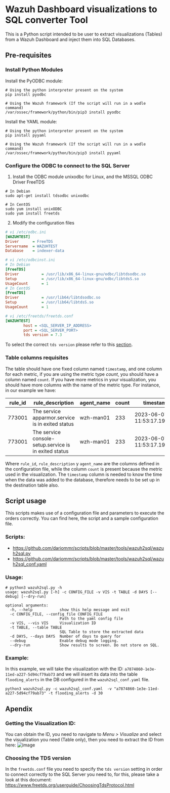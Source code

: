 # Wazuh Dashboard visualizations to SQL converter Tool
This is a Python script intended to be user to extract visualizations (Tables) from a Wazuh Dashboard and inject them into SQL Databases.

## Pre-requisites
### Install Python Modules
Install the PyODBC module:
```shell
# Using the python interpreter present on the system
pip install pyodbc

# Using the Wazuh framework (If the script will run in a wodle command)
/var/ossec/framework/python/bin/pip3 install pyodbc
```

Install the YAML module:
```shell
# Using the python interpreter present on the system
pip install pyyaml

# Using the Wazuh framework (If the script will run in a wodle command)
/var/ossec/framework/python/bin/pip3 install pyyaml
```

### Configure the ODBC to connect to the SQL Server
1. Install the ODBC module unixodbc for Linux, and the MSSQL ODBC Driver FreeTDS
```shell
# In Debian
sudo apt-get install tdsodbc unixodbc

# In CentOS
sudo yum install unixODBC
sudo yum install freetds
```

2. Modify the configuration files
```ini
# vi /etc/odbc.ini
[WAZUHTEST]
Driver      = FreeTDS
Servername  = WAZUHTEST
Database    = indexer-data

# vi /etc/odbcinst.ini
# In Debian
[FreeTDS]
Driver          = /usr/lib/x86_64-linux-gnu/odbc/libtdsodbc.so
Setup           = /usr/lib/x86_64-linux-gnu/odbc/libtdsS.so
UsageCount      = 1
# In CentOS
[FreeTDS]
Driver          = /usr/lib64/libtdsodbc.so
Setup           = /usr/lib64/libtdsS.so
UsageCount      = 1

# vi /etc/freetds/freetds.conf
[WAZUHTEST]
        host = <SQL_SERVER_IP_ADDRESS>
        port = <SQL_SERVER_PORT>
        tds version = 7.3
```
To select the correct `tds version` please refer to this [section](https://github.com/dariommr/scripts/tree/master/tools/wazuh2sql#choosing-the-tds-version).

### Table columns requisites
The table should have one fixed column named `timestamp`, and one column for each metric, if you are using the metric type *count*, you should have a column named `count`. If you have more metrics in your visualization, you should have more columns with the name of the metric type.
For instance, in our example we have:

| rule_id | rule_description                                      | agent_name | count | timestamp                  |
| ------- | ----------------------------------------------------- | ---------- | ----- | -------------------------- |
| 773001  | The service apparmor.service is in exited status      |  wzh-man01 | 233   | 2023-06-07 11:53:17.198554 |
| 773001  | The service console-setup.service is in exited status |  wzh-man01 | 233   | 2023-06-07 11:53:17.198554 |

Where `rule_id`, `rule_description` y `agent_name` are the columns defined in the configuration file, while the column `count` is present because the metric used in the visualization. The `timestamp` column is needed to know the time when the data was added to the database, therefore needs to be set up in the destination table also.

## Script usage
This scripts makes use of a configuration file and parameters to execute the orders correctly.
You can find here, the script and a sample configuration file.
### Scripts:
- https://github.com/dariommr/scripts/blob/master/tools/wazuh2sql/wazuh2sql.py
- https://github.com/dariommr/scripts/blob/master/tools/wazuh2sql/wazuh2sql_conf.yaml
### Usage:
```shell
# python3 wazuh2sql.py -h
usage: wazuh2sql.py [-h] -c CONFIG_FILE -v VIS -t TABLE -d DAYS [--debug] [--dry-run]

optional arguments:
  -h, --help            show this help message and exit
  -c CONFIG_FILE, --config_file CONFIG_FILE
                        Path to the yaml config file
  -v VIS, --vis VIS     Visualization ID
  -t TABLE, --table TABLE
                        SQL Table to store the extracted data
  -d DAYS, --days DAYS  Number of days to query for
  --debug               Enable debug mode logging.
  --dry-run             Show results to screen. Do not store on SQL.
```

### Example:
In this example, we will take the visualization with the ID: `a7874860-1e3e-11ed-a227-5d94cf79ab73` and we will insert its data into the table `flooding_alerts` in the DB configured in the `wazuh2sql_conf.yaml` file.
```shell
python3 wazuh2sql.py -c wazuh2sql_conf.yaml  -v "a7874860-1e3e-11ed-a227-5d94cf79ab73" -t flooding_alerts -d 30
```

## Apendix
### Getting the Visualization ID:
You can obtain the ID, you need to navigate to *Menu > Visualize* and select the visualization you need (Table only), then you need to extract the ID from here:
![image](https://user-images.githubusercontent.com/37050249/230723543-069c2034-dbc6-45d1-85a3-2c2ea52c5eec.png)

### Choosing the TDS version
In the `freetds.conf` file you need to specify the `tds version` setting in order to connect correctly to the SQL Server you need to, for this, please take a look at this document: https://www.freetds.org/userguide/ChoosingTdsProtocol.html
